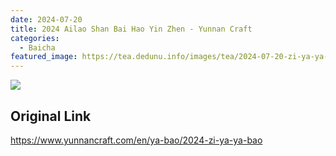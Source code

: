 ```yaml
---
date: 2024-07-20
title: 2024 Ailao Shan Bai Hao Yin Zhen - Yunnan Craft
categories:
  - Baicha
featured_image: https://tea.dedunu.info/images/tea/2024-07-20-zi-ya-ya-bao-1.jpeg
---
```


![](https://tea.dedunu.info/images/tea/2024-07-20-zi-ya-ya-bao-2.jpeg)

## Original Link

<https://www.yunnancraft.com/en/ya-bao/2024-zi-ya-ya-bao>
